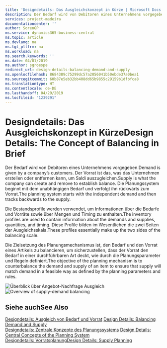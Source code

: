 ```yaml
---
title: 'Designdetails: Das Ausgleichskonzept in Kürze | Microsoft Docs'
description: Der Bedarf wird von Debitoren eines Unternehmens vorgegeben. Der Vorrat ist das, was das Unternehmen erstellen oder entfernen kann, um Saldi auszugleichen. Die Planungssystem beginnt mit dem unabhängigen Bedarf und verfolgt ihn rückwärts zum Vorrat.
services: project-madeira
documentationcenter: ''
author: SorenGP
ms.service: dynamics365-business-central
ms.topic: article
ms.devlang: na
ms.tgt_pltfrm: na
ms.workload: na
ms.search.keywords: ''
ms.date: 04/01/2019
ms.author: sgroespe
redirect_url: design-details-balancing-demand-and-supply
ms.openlocfilehash: 8684389c75299dc57a2056041b50ebde37a0bea1
ms.sourcegitcommit: 60b87e5eb32bb408dd65b9855c29159b1dfbfca8
ms.translationtype: HT
ms.contentlocale: de-DE
ms.lasthandoff: 04/29/2019
ms.locfileid: "1239291"
---
```

# <a name="design-details-the-concept-of-balancing-in-brief"></a><span data-ttu-id="e8d48-105">Designdetails: Das Ausgleichskonzept in Kürze</span><span class="sxs-lookup"><span data-stu-id="e8d48-105">Design Details: The Concept of Balancing in Brief</span></span>
<span data-ttu-id="e8d48-106">Der Bedarf wird von Debitoren eines Unternehmens vorgegeben.</span><span class="sxs-lookup"><span data-stu-id="e8d48-106">Demand is given by a company’s customers.</span></span> <span data-ttu-id="e8d48-107">Der Vorrat ist das, was das Unternehmen erstellen oder entfernen kann, um Saldi auszugleichen.</span><span class="sxs-lookup"><span data-stu-id="e8d48-107">Supply is what the company can create and remove to establish balance.</span></span> <span data-ttu-id="e8d48-108">Die Planungssystem beginnt mit dem unabhängigen Bedarf und verfolgt ihn rückwärts zum Vorrat.</span><span class="sxs-lookup"><span data-stu-id="e8d48-108">The planning system starts with the independent demand and then tracks backwards to the supply.</span></span>  

 <span data-ttu-id="e8d48-109">Die Bestandsprofile werden verwendet, um Informationen über die Bedarfe und Vorräte sowie über Mengen und Timing zu enthalten.</span><span class="sxs-lookup"><span data-stu-id="e8d48-109">The inventory profiles are used to contain information about the demands and supplies, quantities, and timing.</span></span> <span data-ttu-id="e8d48-110">Diese Profile bilden im Wesentlichen die zwei Seiten der Ausgleichsskala.</span><span class="sxs-lookup"><span data-stu-id="e8d48-110">These profiles essentially make up the two sides of the balancing scale.</span></span>  

 <span data-ttu-id="e8d48-111">Die Zielsetzung des Planungsmechanismus ist, den Bedarf und den Vorrat eines Artikels zu balancieren, um sicherzustellen, dass der Vorrat den Bedarf in einer durchführbaren Art deckt, wie durch die Planungsparameter und Regeln definiert.</span><span class="sxs-lookup"><span data-stu-id="e8d48-111">The objective of the planning mechanism is to counterbalance the demand and supply of an item to ensure that supply will match demand in a feasible way as defined by the planning parameters and rules.</span></span>  

 <span data-ttu-id="e8d48-112">![Überblick über Angebot-Nachfrage Ausgleich](media/nav_app_supply_planning_2_balancing.png "Überblick über Angebot-Nachfrage Ausgleich")</span><span class="sxs-lookup"><span data-stu-id="e8d48-112">![Overview of supply-demand balancing](media/nav_app_supply_planning_2_balancing.png "Overview of supply-demand balancing")</span></span>  

## <a name="see-also"></a><span data-ttu-id="e8d48-113">Siehe auch</span><span class="sxs-lookup"><span data-stu-id="e8d48-113">See Also</span></span>  
 <span data-ttu-id="e8d48-114">[Designdetails: Ausgleich von Bedarf und Vorrat](design-details-balancing-demand-and-supply.md) </span><span class="sxs-lookup"><span data-stu-id="e8d48-114">[Design Details: Balancing Demand and Supply](design-details-balancing-demand-and-supply.md) </span></span>  
 <span data-ttu-id="e8d48-115">[Designdetails: Zentrale Konzepte des Planungssystems](design-details-central-concepts-of-the-planning-system.md) </span><span class="sxs-lookup"><span data-stu-id="e8d48-115">[Design Details: Central Concepts of the Planning System](design-details-central-concepts-of-the-planning-system.md) </span></span>  
 [<span data-ttu-id="e8d48-116">Designdetails: Vorratsplanung</span><span class="sxs-lookup"><span data-stu-id="e8d48-116">Design Details: Supply Planning</span></span>](design-details-supply-planning.md)
